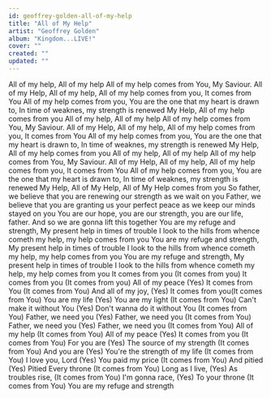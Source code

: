 ```yaml
---
id: geoffrey-golden-all-of-my-help
title: "All of My Help"
artist: "Geoffrey Golden"
album: "Kingdom...LIVE!"
cover: ""
created: ""
updated: ""
---
```


All of my help, All of my help
All of my help comes from You,
My Saviour.
All of my Help, All of my help,
All of my help comes from you,
It comes from You
All of my help comes from you,
You are the one that my heart is drawn to,
In time of weaknes, my strength is renewed
My Help, All of my help comes from you
All of my help, All of my help
All of my help comes from You,
My Saviour.
All of my Help, All of my help,
All of my help comes from you,
It comes from You
All of my help comes from you,
You are the one that my heart is drawn to,
In time of weaknes, my strength is renewed
My Help, All of my help comes from you
All of my help, All of my help
All of my help comes from You,
My Saviour.
All of my Help, All of my help,
All of my help comes from you,
It comes from You
All of my help comes from you,
You are the one that my heart is drawn to,
In time of weaknes, my strength is renewed
My Help, All of My Help,
All of My Help comes from you
So father, we believe that you are renewing our strength as we wait on you
Father, we believe that you are granting us your perfect peace as we keep our minds stayed on you
You are our hope, you are our strength, you are our life, father. And so we are gonna lift this together
You are my refuge and strength,
My present help in times of trouble
I look to the hills from whence cometh my help, my help comes from you
You are my refuge and strength,
My present help in times of trouble
I look to the hills from whence cometh my help, my help comes from you
You are my refuge and strength,
My present help in times of trouble
I look to the hills from whence cometh my help, my help comes from you
It comes from you (It comes from you)
It comes from you (It comes from you)
All of my peace (Yes)
It comes from You (It comes from You)
And all of my joy, (Yes)
It comes from you(It comes from You)
You are my life (Yes)
You are my light (It comes from You)
Can't make it without You (Yes)
Don't wanna do it without You (It comes from You)
Father, we need you (Yes)
Father, we need you (It comes from You)
Father, we need you (Yes)
Father, we need you (It comes from You)
All of my help (It comes from You)
All of my peace (Yes)
It comes from you (It comes from You)
For you are (Yes)
The source of my strength (It comes from You)
And you are (Yes)
You're the strength of my life (It comes from You)
I love you, Lord (Yes)
You paid my price (It comes from You)
And pitied (Yes)
Pitied Every throne (It comes from You)
Long as I live, (Yes)
As troubles rise, (It comes from You)
I'm gonna race, (Yes)
To your throne (It comes from You)
You are my refuge and strength